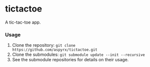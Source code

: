 # tictactoe
A tic-tac-toe app.

### Usage
1. Clone the repository: `git clone https://github.com/aspyrx/tictactoe.git`
2. Clone the submodules: `git submodule update --init --recursive`
3. See the submodule repositories for details on their usage.
